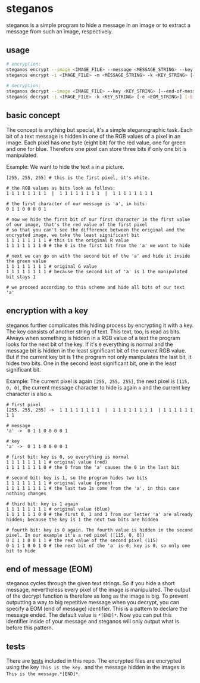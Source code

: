 # steganos
steganos is a simple program to hide a message in an image
or to extract a message from such an image, respectively.

## usage
```sh
# encryption:
steganos encrypt --image <IMAGE_FILE> --message <MESSAGE_STRING> --key <KEY_STRING> [--output <OUTPUT_FILE>]
steganos encrypt -i <IMAGE_FILE> -m <MESSAGE_STRING> -k <KEY_STRING> [-o <OUTPUT_FILE>] # shorter version

# decryption:
steganos decrypt --image <IMAGE_FILE> --key <KEY_STRING> [--end-of-message <EOM_STRING>] [--include-eom]
steganos decrypt -i <IMAGE_FILE> -k <KEY_STRING> [-e <EOM_STRING>] [-E] # shorter version
```

## basic concept
The concept is anything but special, it's a simple steganographic task.
Each bit of a text message is hidden in one of the RGB values of a pixel in an image.
Each pixel has one byte (eight bit) for the red value, one for green and one for blue.
Therefore one pixel can store three bits if only one bit is manipulated.<br>

Example: We want to hide the text `a` in a picture.
```
[255, 255, 255]	# this is the first pixel, it's white.

# the RGB values as bits look as follows:
1 1 1 1 1 1 1 1  |  1 1 1 1 1 1 1 1  |  1 1 1 1 1 1 1 1

# the first character of our message is 'a', in bits:
0 1 1 0 0 0 0 1

# now we hide the first bit of our first character in the first value of our image, that's the red value of the first pixel
# so that you can't see the difference between the original and the encrypted image, we take the least significant bit
1 1 1 1 1 1 1 1 # this is the original R value
1 1 1 1 1 1 1 0 # the 0 is the first bit from the 'a' we want to hide

# next we can go on with the second bit of the 'a' and hide it inside the green value
1 1 1 1 1 1 1 1 # original G value
1 1 1 1 1 1 1 1 # because the second bit of 'a' is 1 the manipulated bit stays 1

# we proceed according to this scheme and hide all bits of our text 'a'
```

## encryption with a key
steganos further complicates this hiding process by encrypting it with a key.
The key consists of another string of text.
This text, too, is read as bits.
Always when something is hidden in a RGB value of a text the program looks for the next bit of the key.
If it's `0` everything is normal and the message bit is hidden in the least significant bit of the current RGB value.
But if the current key bit is 1 the program not only manipulates the last bit,
it hides two bits. One in the second least significant bit, one in the least significant bit.<br>

Example: The current pixel is again `[255, 255, 255]`, the next pixel is `[115, 0, 0]`,
the current message character to hide is again `a` and
the current key character is also `a`.
```
# first pixel
[255, 255, 255] -> 	1 1 1 1 1 1 1 1  |  1 1 1 1 1 1 1 1  | 1 1 1 1 1 1 1 1

# message
'a' -> 	0 1 1 0 0 0 0 1

# key
'a' -> 	0 1 1 0 0 0 0 1

# first bit: key is 0, so everything is normal
1 1 1 1 1 1 1 1 # original value (red)
1 1 1 1 1 1 1 0 # the 0 from the 'a' causes the 0 in the last bit

# second bit: key is 1, so the program hides two bits
1 1 1 1 1 1 1 1 # original value (green)
1 1 1 1 1 1 1 1 # the last two 1s come from the 'a', in this case nothing changes

# third bit: key is 1 again
1 1 1 1 1 1 1 1 # original value (blue)
1 1 1 1 1 1 0 0 # the first 0, 1 and 1 from our letter 'a' are already hidden; because the key is 1 the next two bits are hidden

# fourth bit: key is 0 again. The fourth value is hidden in the second pixel. In our example it's a red pixel ([115, 0, 0])
0 1 1 1 0 0 1 1 # the red value of the second pixel (115)
0 1 1 1 0 0 1 0 # the next bit of the 'a' is 0; key is 0, so only one bit to hide
```

## end of message (EOM)
steganos cycles through the given text strings.
So if you hide a short message, nevertheless every pixel of the image is manipulated.
The output of the decrypt function is therefore as long as the image is big.
To prevent outputting a way to big repetitive message when you decrypt,
you can specify a EOM (end of message) identifier. This is a pattern to declare the message ended.
The default value is `*[END]*`.
Now you can put this identifier inside of your message and steganos will only output what is before this pattern.

## tests
There are [tests](tests/) included in this repo.
The encrypted files are encrypted using the key `This is the key.`
and the message hidden in the images is `This is the message.*[END]*`.

